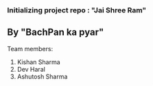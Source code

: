 ### Initializing project repo : "Jai Shree Ram"
## By "BachPan ka pyar"
Team members:
1. Kishan Sharma
2. Dev Haral
3. Ashutosh Sharma